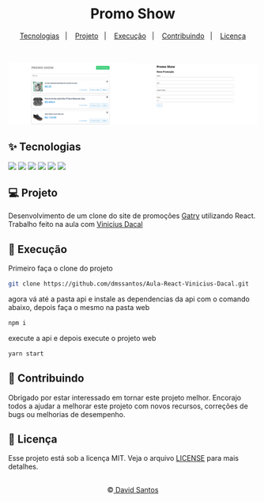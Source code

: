 <h1 align="center">
  Promo Show
</h1>

<p align="center">
  <a href="#-tecnologias">Tecnologias</a>&nbsp;&nbsp;&nbsp;|&nbsp;&nbsp;&nbsp;
  <a href="#-projeto">Projeto</a>&nbsp;&nbsp;&nbsp;|&nbsp;&nbsp;&nbsp;
  <a href="#-execução">Execução</a>&nbsp;&nbsp;&nbsp;|&nbsp;&nbsp;&nbsp;
  <a href="#-contribuindo">Contribuindo</a>&nbsp;&nbsp;&nbsp;|&nbsp;&nbsp;&nbsp;
  <a href="#-licença">Licença</a>
</p>

<br>

<p align="center">
  <img alt="promo_show" src="github/Promo-Show-1.png" width="50%"><img alt="promo_show" src="github/Promo-Show-2.png" width="50%">
</p>

## ✨ Tecnologias

<img src="https://img.shields.io/badge/HTML5-E34F26?style=for-the-badge&logo=html5&logoColor=white" /> <img src="https://img.shields.io/badge/CSS3-1572B6?style=for-the-badge&logo=css3&logoColor=white" />
<img src="https://img.shields.io/badge/JavaScript-F7DF1E?style=for-the-badge&logo=javascript&logoColor=black" />
<img src="https://img.shields.io/badge/React-20232A?style=for-the-badge&logo=react&logoColor=61DAFB" />
<img src="https://img.shields.io/badge/RestAPI-1572B6?style=for-the-badge" />
<img src="https://img.shields.io/badge/formik-142B4D?style=for-the-badge" />

## 💻 Projeto

Desenvolvimento de um clone do site de promoções <a href="https://gatry.com/">Gatry</a> utilizando React. Trabalho feito na aula com <a href="https://www.youtube.com/watch?v=4juIVSWo-pw&list=PLv2oOZboUtKMMszyFDrMz-cVs4pKqDssM">Vinicius Dacal</a>

## 🚀 Execução

Primeiro faça o clone do projeto

```sh
git clone https://github.com/dmssantos/Aula-React-Vinicius-Dacal.git
```
agora vá até a pasta api e instale as dependencias da api com o comando abaixo, depois faça o mesmo na pasta web
```sh
npm i
```
execute a api e depois execute o projeto web
```sh
yarn start
```
## 🤝 Contribuindo

Obrigado por estar interessado em tornar este projeto melhor. Encorajo todos a ajudar a melhorar este projeto com novos recursos, correções de bugs ou melhorias de desempenho.

## 📄 Licença

Esse projeto está sob a licença MIT. Veja o arquivo [LICENSE](LICENSE.md) para mais detalhes.

##

<p align="center">
  ©<a href="https://github.com/dmssantos"> David Santos</a>
</p>
